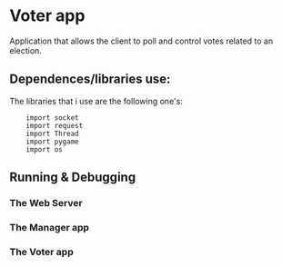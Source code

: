 # Voter app
Application that allows the client to poll and control votes related to an election. 

<!-- # Main objective -->

## Dependences/libraries use:
The libraries that i use are the following one's:
```shell
    import socket
    import request
    import Thread
    import pygame
    import os
```
## Running & Debugging
### The Web Server

### The Manager app

### The Voter app
